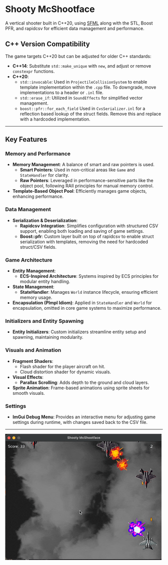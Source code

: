 # Shooty McShootface

A vertical shooter built in C++20, using [SFML](https://www.sfml-dev.org) along with the STL, Boost PFR, and rapidcsv for efficient data management and performance.


## C++ Version Compatibility

The game targets C++20 but can be adjusted for older C++ standards:

- **C++14**: Substitute `std::make_unique` with `new`, and adjust or remove `constexpr` functions.
- **C++20**:
    - `std::invocable`: Used in `ProjectileCollisionSystem` to enable template implementation within the `.cpp` file. To downgrade, move implementations to a header or `.inl` file.
    - `std::erase_if`: Utilized in `SoundEffects` for simplified vector management.
    - `boost::pfr::for_each_field` Used in `CvsSerializer.inl` for a reflection based lookup of the struct fields. Remove this and replace with a hardcoded implementation.

---

## Key Features

### Memory and Performance
- **Memory Management**: A balance of smart and raw pointers is used.
    - **Smart Pointers**: Used in non-critical areas like `Game` and `StateHandler` for clarity.
    - **Raw Pointers**: Leveraged in performance-sensitive parts like the object pool, following RAII principles for manual memory control.
- **Template-Based Object Pool**: Efficiently manages game objects, enhancing performance.

### Data Management
- **Serialization & Deserialization**:
    - **Rapidcsv Integration**: Simplifies configuration with structured CSV support, enabling both loading and saving of game settings.
    - **Boost::pfr**: Custom layer built on top of rapidcsv to enable struct serialization with templates, removing the need for hardcoded struct/CSV fields.

### Game Architecture
- **Entity Management**:
    - **ECS-Inspired Architecture**: Systems inspired by ECS principles for modular entity handling.
- **State Management**:
    - **StateHandler**: Manages `World` instance lifecycle, ensuring efficient memory usage.
- **Encapsulation (PImpl Idiom)**: Applied in `StateHandler` and `World` for encapsulation, omitted in core game systems to maximize performance.

### Initializers and Entity Spawning
- **Entity Initializers**: Custom initializers streamline entity setup and spawning, maintaining modularity.

### Visuals and Animation
- **Fragment Shaders**:
    - Flash shader for the player aircraft on hit.
    - Cloud distortion shader for dynamic visuals.
- **Visual Effects**:
    - **Parallax Scrolling**: Adds depth to the ground and cloud layers.
- **Sprite Animation**: Frame-based animations using sprite sheets for smooth visuals.

### Settings
- **ImGui Debug Menu**: Provides an interactive menu for adjusting game settings during runtime, with changes saved back to the CSV file.

---



![plot](./public/shooty.gif)